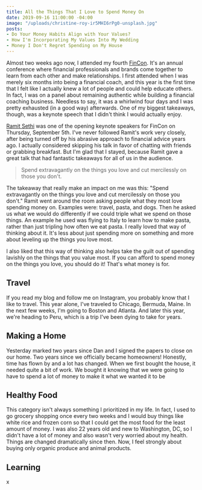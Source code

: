 ```yaml
---
title: All the Things That I Love to Spend Money On
date: 2019-09-16 11:00:00 -04:00
image: "/uploads/christine-roy-ir5MHI6rPg0-unsplash.jpg"
posts:
- Do Your Money Habits Align with Your Values?
- How I'm Incorporating My Values Into My Wedding
- Money I Don't Regret Spending on My House
---
```


Almost two weeks ago now, I attended my fourth [FinCon](https://finconexpo.com/). It's an annual conference where financial professionals and brands come together to learn from each other and make relationships. I first attended when I was merely six months into being a financial coach, and this year is the first time that I felt like I actually knew a lot of people and could help educate others. In fact, I was on a panel about remaining authentic while building a financial coaching business. Needless to say, it was a whirlwind four days and I was pretty exhausted (in a good way) afterwards. One of my biggest takeaways, though, was a keynote speech that I didn't think I would actually enjoy.

[Ramit Sethi](https://www.iwillteachyoutoberich.com/) was one of the opening keynote speakers for FinCon on Thursday, September 5th. I've never followed Ramit's work very closely, after being turned off by his abrasive approach to financial advice years ago. I actually considered skipping his talk in favor of chatting with friends or grabbing breakfast. But I'm glad that I stayed, because Ramit gave a great talk that had fantastic takeaways for all of us in the audience.

> Spend extravagantly on the things you love and cut mercilessly on those you don't.

The takeaway that really make an impact on me was this: "Spend extravagantly on the things you love and cut mercilessly on those you don't." Ramit went around the room asking people what they most love spending money on. Examples were: travel, pasta, and dogs. Then he asked us what we would do differently if we could triple what we spend on those things. An example he used was flying to Italy to learn how to make pasta, rather than just tripling how often we eat pasta. I really loved that way of thinking about it. It's less about just spending more on something and more about leveling up the things you love most. 

I also liked that this way of thinking also helps take the guilt out of spending lavishly on the things that you value most. If you can afford to spend money on the things you love, you should do it! That's what money is for. 

## Travel

If you read my blog and follow me on Instagram, you probably know that I like to travel. This year alone, I've traveled to Chicago, Bermuda, Maine. In the next few weeks, I'm going to Boston and Atlanta. And later this year, we're heading to Peru, which is a trip I've been dying to take for years.

## Making a Home

Yesterday marked two years since Dan and I signed the papers to close on our home. Two years since we officially became homeowners! Honestly, time has flown by and a lot has changed. When we first bought the house, it needed quite a bit of work. We bought it knowing that we were going to have to spend a lot of money to make it what we wanted it to be

## Healthy Food

This category isn't always something I prioritized in my life. In fact, I used to go grocery shopping once every two weeks and I would buy things like white rice and frozen corn so that I could get the most food for the least amount of money. I was also 22 years old and new to Washington, DC, so I didn't have a lot of money and also wasn't very worried about my health. Things are changed dramatically since then. Now, I feel strongly about buying only organic produce and animal products.

## Learning

x